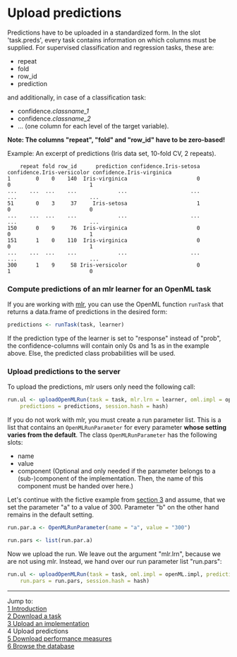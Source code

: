Upload predictions
==================

Predictions have to be uploaded in a standardized form. In the slot 'task.preds', every task contains information on which columns must be supplied. For supervised classification and regression tasks, these are:
* repeat 
* fold 
* row_id     
* prediction  

and additionally, in case of a classification task:
* confidence.*classname_1* 
* confidence.*classname_2* 
* ... (one column for each level of the target variable).

**Note: The columns "repeat", "fold" and "row_id" have to be zero-based!** 

Example: An excerpt of predictions (Iris data set, 10-fold CV, 2 repeats).

        repeat fold row_id      prediction confidence.Iris-setosa confidence.Iris-versicolor confidence.Iris-virginica  
    1        0    0    140  Iris-virginica                      0                          0                         1  
    ...    ...  ...    ...             ...                    ...                        ...                       ...  
    51       0    3     37     Iris-setosa                      1                          0                         0  
    ...    ...  ...    ...             ...                    ...                        ...                       ...  
    150      0    9     76  Iris-virginica                      0                          0                         1  
    151      1    0    110  Iris-virginica                      0                          0                         1  
    ...    ...  ...    ...             ...                    ...                        ...                       ...  
    300      1    9     58 Iris-versicolor                      0                          1                         0  

### Compute predictions of an mlr learner for an OpenML task
If you are working with [mlr](https://github.com/berndbischl/mlr), you can use the OpenML function `runTask` that returns a data.frame of predictions in the desired form:


```r
predictions <- runTask(task, learner)
```


If the prediction type of the learner is set to "response" instead of "prob", the confidence-columns will contain only 0s and 1s as in the example above. Else, the predicted class probabilities will be used.

### Upload predictions to the server
To upload the predictions, mlr users only need the following call:

```r
run.ul <- uploadOpenMLRun(task = task, mlr.lrn = learner, oml.impl = openML.impl, 
    predictions = predictions, session.hash = hash)
```


If you do not work with mlr, you must create a run parameter list. This is a list that contains an `OpenMLRunParameter` for every parameter **whose setting varies from the default**. The class `OpenMLRunParameter` has the following slots: 
* name
* value 
* component (Optional and only needed if the parameter belongs to a (sub-)component of the implementation. Then, the name of this component must be handed over here.)

Let's continue with the fictive example from [section 3](3-Upload-an-implementation.md) and assume, that we set the parameter "a" to a value of 300. Parameter "b" on the other hand remains in the default setting. 

```r
run.par.a <- OpenMLRunParameter(name = "a", value = "300")

run.pars <- list(run.par.a)
```


Now we upload the run. We leave out the argument "mlr.lrn", because we are not using mlr. Instead, we hand over our run parameter list "run.pars":

```r
run.ul <- uploadOpenMLRun(task = task, oml.impl = openML.impl, predictions = predictions, 
    run.pars = run.pars, session.hash = hash)
```


----------------------------------------------------------------------------------------------------------------------
Jump to:    
[1 Introduction](1-Introduction.md)    
[2 Download a task](2-Download-a-task.md)  
[3 Upload an implementation](3-Upload-an-implementation.md)  
4 Upload predictions  
[5 Download performance measures](5-Download-performance-measures.md)  
[6 Browse the database](6-Browse-the-database.md)
